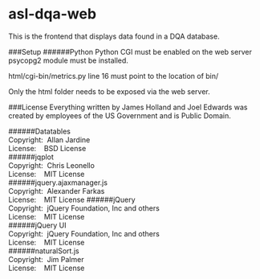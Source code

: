 # asl-dqa-web
This is the frontend that displays data found in a DQA database.

###Setup
######Python
Python CGI must be enabled on the web server
psycopg2 module must be installed.

html/cgi-bin/metrics.py line 16 must point to the location of bin/


Only the html folder needs to be exposed via the web server.

###License
Everything written by James Holland and Joel Edwards was created by employees of the US Government and is Public Domain.

######Datatables  
Copyright:&nbsp;&nbsp;Allan Jardine  
License:&nbsp;&nbsp;&nbsp;&nbsp;BSD License  
######jqplot  
Copyright:&nbsp;&nbsp;Chris Leonello  
License:&nbsp;&nbsp;&nbsp;&nbsp;MIT License  
######jquery.ajaxmanager.js  
Copyright:&nbsp;&nbsp;Alexander Farkas  
License:&nbsp;&nbsp;&nbsp;&nbsp;MIT License
######jQuery  
Copyright:&nbsp;&nbsp;jQuery Foundation, Inc and others  
License:&nbsp;&nbsp;&nbsp;&nbsp;MIT License  
######jQuery UI  
Copyright:&nbsp;&nbsp;jQuery Foundation, Inc and others  
License:&nbsp;&nbsp;&nbsp;&nbsp;MIT License  
######naturalSort.js  
Copyright:&nbsp;&nbsp;Jim Palmer  
License:&nbsp;&nbsp;&nbsp;&nbsp;MIT License  
